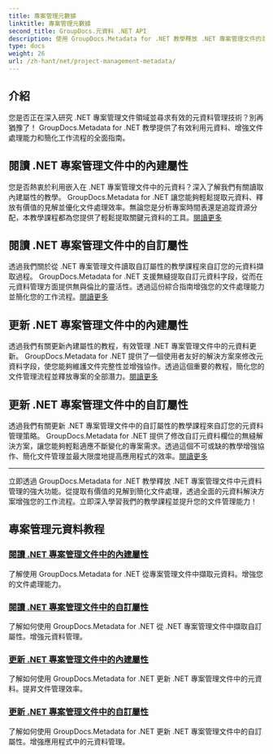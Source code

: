 ```yaml
---
title: 專案管理元數據
linktitle: 專案管理元數據
second_title: GroupDocs.元資料 .NET API
description: 使用 GroupDocs.Metadata for .NET 教學釋放 .NET 專案管理文件的潛力。輕鬆擷取、更新和管理元資料。
type: docs
weight: 26
url: /zh-hant/net/project-management-metadata/
---
```


## 介紹

您是否正在深入研究 .NET 專案管理文件領域並尋求有效的元資料管理技術？別再猶豫了！ GroupDocs.Metadata for .NET 教學提供了有效利用元資料、增強文件處理能力和簡化工作流程的全面指南。

## 閱讀 .NET 專案管理文件中的內建屬性

您是否熱衷於利用嵌入在 .NET 專案管理文件中的元資料？深入了解我們有關讀取內建屬性的教學。 GroupDocs.Metadata for .NET 讓您能夠輕鬆提取元資料、釋放有價值的見解並優化文件處理效率。無論您是分析專案時間表還是追蹤資源分配，本教學課程都為您提供了輕鬆提取關鍵元資料的工具。[閱讀更多](./read-built-in-properties-project-management-documents/)

## 閱讀 .NET 專案管理文件中的自訂屬性

透過我們關於從 .NET 專案管理文件讀取自訂屬性的教學課程來自訂您的元資料擷取過程。 GroupDocs.Metadata for .NET 支援無縫提取自訂元資料字段，從而在元資料管理方面提供無與倫比的靈活性。透過這份綜合指南增強您的文件處理能力並簡化您的工作流程。[閱讀更多](./read-custom-properties-project-management-documents/)

## 更新 .NET 專案管理文件中的內建屬性

透過我們有關更新內建屬性的教程，有效管理 .NET 專案管理文件中的元資料更新。 GroupDocs.Metadata for .NET 提供了一個使用者友好的解決方案來修改元資料字段，使您能夠維護文件完整性並增強協作。透過這個重要的教程，簡化您的文件管理流程並釋放專案的全部潛力。[閱讀更多](./update-built-in-properties-project-management-documents/)

## 更新 .NET 專案管理文件中的自訂屬性

透過我們有關更新 .NET 專案管理文件中的自訂屬性的教學課程來自訂您的元資料管理策略。 GroupDocs.Metadata for .NET 提供了修改自訂元資料欄位的無縫解決方案，讓您能夠輕鬆適應不斷變化的專案需求。透過這個不可或缺的教學增強協作、簡化文件管理並最大限度地提高應用程式的效率。[閱讀更多](./update-custom-properties-project-management-documents/)

----

立即透過 GroupDocs.Metadata for .NET 教學釋放 .NET 專案管理文件中元資料管理的強大功能。從提取有價值的見解到簡化文件處理，透過全面的元資料解決方案增強您的工作流程。立即深入學習我們的教學課程並提升您的文件管理能力！
## 專案管理元資料教程
### [閱讀 .NET 專案管理文件中的內建屬性](./read-built-in-properties-project-management-documents/)
了解使用 GroupDocs.Metadata for .NET 從專案管理文件中擷取元資料。增強您的文件處理能力。
### [閱讀 .NET 專案管理文件中的自訂屬性](./read-custom-properties-project-management-documents/)
了解如何使用 GroupDocs.Metadata for .NET 從 .NET 專案管理文件中擷取自訂屬性。增強元資料管理。
### [更新 .NET 專案管理文件中的內建屬性](./update-built-in-properties-project-management-documents/)
了解如何使用 GroupDocs.Metadata for .NET 更新 .NET 專案管理文件中的元資料。提昇文件管理效率。
### [更新 .NET 專案管理文件中的自訂屬性](./update-custom-properties-project-management-documents/)
了解如何使用 GroupDocs.Metadata for .NET 更新 .NET 專案管理文件中的自訂屬性。增強應用程式中的元資料管理。
